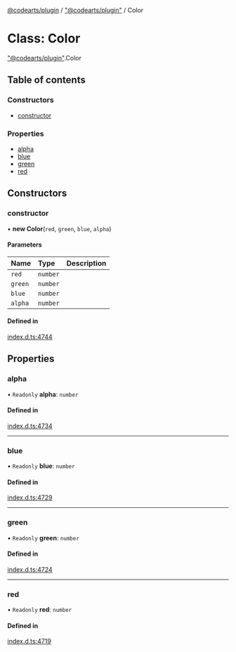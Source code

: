 [@codearts/plugin](../README.md) / ["@codearts/plugin"](../modules/_codearts_plugin_.md) / Color

# Class: Color

["@codearts/plugin"](../modules/_codearts_plugin_.md).Color

## Table of contents

### Constructors

- [constructor](codearts_plugin_.Color.md#constructor)

### Properties

- [alpha](codearts_plugin_.Color.md#alpha)
- [blue](codearts_plugin_.Color.md#blue)
- [green](codearts_plugin_.Color.md#green)
- [red](codearts_plugin_.Color.md#red)

## Constructors

### constructor

• **new Color**(`red`, `green`, `blue`, `alpha`)

#### Parameters

| Name | Type | Description |
| :------ | :------ | :------ |
| `red` | `number` |  |
| `green` | `number` |  |
| `blue` | `number` |  |
| `alpha` | `number` |  |

#### Defined in

[index.d.ts:4744](https://github.com/huaweicloud/cloudide-plugin-api/blob/84e382d/index.d.ts#L4744)

## Properties

### alpha

• `Readonly` **alpha**: `number`

#### Defined in

[index.d.ts:4734](https://github.com/huaweicloud/cloudide-plugin-api/blob/84e382d/index.d.ts#L4734)

___

### blue

• `Readonly` **blue**: `number`

#### Defined in

[index.d.ts:4729](https://github.com/huaweicloud/cloudide-plugin-api/blob/84e382d/index.d.ts#L4729)

___

### green

• `Readonly` **green**: `number`

#### Defined in

[index.d.ts:4724](https://github.com/huaweicloud/cloudide-plugin-api/blob/84e382d/index.d.ts#L4724)

___

### red

• `Readonly` **red**: `number`

#### Defined in

[index.d.ts:4719](https://github.com/huaweicloud/cloudide-plugin-api/blob/84e382d/index.d.ts#L4719)

